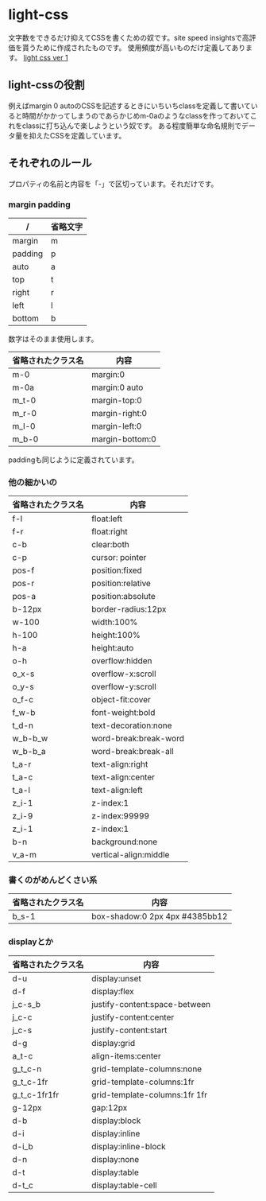 # light-css
文字数をできるだけ抑えてCSSを書くための奴です。site speed insightsで高評価を貰うために作成されたものです。
使用頻度が高いものだけ定義してあります。
[light css ver 1](https://motimoti-dev.github.io/light-css/css/light-ver-1.css "ver 1")

## light-cssの役割
例えばmargin 0 autoのCSSを記述するときにいちいちclassを定義して書いていると時間がかかってしまうのであらかじめm-0aのようなclassを作っておいてこれをclassに打ち込んで楽しようという奴です。
ある程度簡単な命名規則でデータ量を抑えたCSSを定義しています。

## それぞれのルール
プロパティの名前と内容を「-」で区切っています。それだけです。

### margin padding

|  /  |  省略文字  |
| ---- | ---- |
|  margin  |  m  |
|  padding  |  p  |
|  auto  |  a  |
|  top  |  t  |
|  right  |  r  |
|  left  |  l  |
|  bottom  |  b  |

数字はそのまま使用します。

|  省略されたクラス名  |  内容  |
| ---- | ---- |
|  m-0  |  margin:0  |
|  m-0a  |  margin:0 auto  |
|  m_t-0  |  margin-top:0  |
|  m_r-0  |  margin-right:0  |
|  m_l-0  |  margin-left:0  |
|  m_b-0  |  margin-bottom:0  |

paddingも同じように定義されています。

### 他の細かいの

|  省略されたクラス名  |  内容  |
| ---- | ---- |
|  f-l  |  float:left  |
|  f-r  |  float:right  |
|  c-b  |  clear:both  |
|  c-p  |  cursor: pointer  |
|  pos-f  |  position:fixed  |
|  pos-r  |  position:relative  |
|  pos-a  |  position:absolute  |
|  b-12px  |  border-radius:12px  |
|  w-100  |  width:100%  |
|  h-100  |  height:100%  |
|  h-a  |  height:auto  |
|  o-h  |  overflow:hidden  |
|  o_x-s  |  overflow-x:scroll  |
|  o_y-s  |  overflow-y:scroll  |
|  o_f-c  |  object-fit:cover  |
|  f_w-b  |  font-weight:bold  |
|  t_d-n  |  text-decoration:none  |
|  w_b-b_w  |  word-break:break-word  |
|  w_b-b_a  |  word-break:break-all  |
|  t_a-r  |  text-align:right  |
|  t_a-c  |  text-align:center  |
|  t_a-l  |  text-align:left  |
|  z_i-1  |  z-index:1  |
|  z_i-9  |  z-index:99999  |
|  z_i-1  |  z-index:1  |
|  b-n  |  background:none  |
|  v_a-m  |  vertical-align:middle  |
 
### 書くのがめんどくさい系

|  省略されたクラス名  |  内容  |
| ---- | ---- |
|  b_s-1  |  box-shadow:0 2px 4px #4385bb12  |

### displayとか

|  省略されたクラス名  |  内容  |
| ---- | ---- |
|  d-u  |  display:unset  |
|  d-f  |  display:flex  |
|  j_c-s_b  |  justify-content:space-between  |
|  j_c-c  |  justify-content:center  |
|  j_c-s  |  justify-content:start  |
|  d-g  |  display:grid  |
|  a_t-c  |  align-items:center  |
|  g_t_c-n  |  grid-template-columns:none  |
|  g_t_c-1fr  |  grid-template-columns:1fr  |
|  g_t_c-1fr1fr  |  grid-template-columns:1fr 1fr  |
|  g-12px  |  gap:12px  |
|  d-b  |  display:block  |
|  d-i  |  display:inline  |
|  d-i_b  |  display:inline-block  |
|  d-n  |  display:none  |
|  d-t  |  display:table  |
|  d-t_c  |  display:table-cell  |
